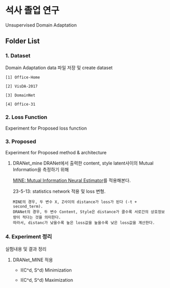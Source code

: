 # 석사 졸업 연구

Unsupervised Domain Adaptation

## Folder List
### 1. Dataset

  Domain Adaptation data 파일 저장 및 create dataset

    [1] Office-Home

    [2] VisDA-2017

    [3] DomainNet

    [4] Office-31

### 2. Loss Function

  Experiment for Proposed loss function

### 3. Proposed

  Experiment for Proposed method & architecture
  1. DRANet_mine
      DRANet에서 출력한 content, style latent사이의 Mutual Information을 측정하기 위해 
      
      [MINE: Mutual Information Neural Estimator](https://github.com/gtegner/mine-pytorch)를 적용해본다.
      
      23-5-13: statistics network 적용 및 loss 변형.
      
         MINE의 경우, 두 변수 X, Z사이의 distance가 loss가 된다 (-t + second_term). 
         DRANet의 경우, 두 변수 Content, Style은 distance가 클수록 서로간의 상호정보량이 적다는 것을 의미한다.
         따라서, distanc가 낮을수록 높은 loss값을 높을수록 낮은 loss값을 계산한다.
      
### 4. Experiment 정리

  실험내용 및 결과 정리
  
  1. DRANet_MINE 적용
   
      * I(C^d, S^d) Minimization
  
      * I(C^d, S^d) Maximization
   

